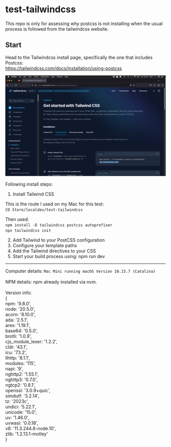 # test-tailwindcss
This repo is only for assessing why postcss is not installing when the usual process is followed from the tailwindcss website.<br>

## Start

Head to the Tailwindcss install page, specifically the one that includes Postcss:<br>
https://tailwindcss.com/docs/installation/using-postcss

![Tailwindcss Official install page (with Postcss)](https://github.com/ishyamo/test_tailwindcss/blob/907a1ac878c7fc48c6e85a79194b902e9cbb624c/2_tailwindcss_install_page.png "")

Following install steps:
1. Install Tailwind CSS<br>

This is the route I used on my Mac for this test:<br>
`CD Store/localdev/test-tailwindcss`

Then used:<br>
`npm install -D tailwindcss postcss autoprefixer`<br>
`npx tailwindcss init`


2. Add Tailwind to your PostCSS configuration
3. Configure your template paths
4. Add the Tailwind directives to your CSS
5. Start your build process using: npm run dev


---
Computer details: `Mac Mini running macOS Version 10.15.7 (Catalina)`  
<br>
NPM details: npm already installed via nvm.<br>  
Version info: <br> 
{  <br>
  npm: '9.8.0',  <br>
  node: '20.5.0',  <br>
  acorn: '8.10.0',  <br>
  ada: '2.5.1',  <br>
  ares: '1.19.1',  <br>
  base64: '0.5.0',  <br>
  brotli: '1.0.9',  <br>
  cjs_module_lexer: '1.2.2',  <br>
  cldr: '43.1',  <br>
  icu: '73.2',  <br>
  llhttp: '8.1.1',  <br>
  modules: '115',  <br>
  napi: '9',  <br>
  nghttp2: '1.55.1',  <br>
  nghttp3: '0.7.0',  <br>
  ngtcp2: '0.8.1',  <br>
  openssl: '3.0.9+quic',  <br>
  simdutf: '3.2.14',  <br>
  tz: '2023c',  <br>
  undici: '5.22.1',  <br>
  unicode: '15.0',  <br>
  uv: '1.46.0',  <br>
  uvwasi: '0.0.18',  <br>
  v8: '11.3.244.8-node.10',  <br>
  zlib: '1.2.13.1-motley'  <br>
}  <br>


